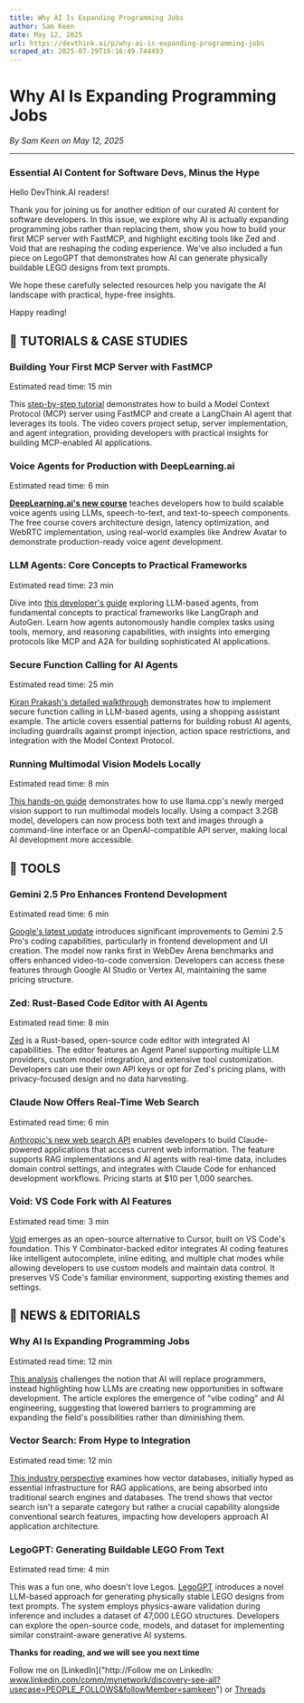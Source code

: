```yaml
---
title: Why AI Is Expanding Programming Jobs
author: Sam Keen
date: May 12, 2025
url: https://devthink.ai/p/why-ai-is-expanding-programming-jobs
scraped_at: 2025-07-29T19:16:49.744493
---
```


# Why AI Is Expanding Programming Jobs

*By Sam Keen on May 12, 2025*

---

### **Essential AI Content for Software Devs,** **Minus the Hype**

Hello DevThink.AI readers!

Thank you for joining us for another edition of our curated AI content for software developers. In this issue, we explore why AI is actually expanding programming jobs rather than replacing them, show you how to build your first MCP server with FastMCP, and highlight exciting tools like Zed and Void that are reshaping the coding experience. We've also included a fun piece on LegoGPT that demonstrates how AI can generate physically buildable LEGO designs from text prompts.

We hope these carefully selected resources help you navigate the AI landscape with practical, hype-free insights.

Happy reading!

## 📖 **TUTORIALS & CASE STUDIES**

### **Building Your First MCP Server with FastMCP**

Estimated read time: 15 min

This [step-by-step tutorial]("https://youtu.be/3K39NJbp2IA") demonstrates how to build a Model Context Protocol (MCP) server using FastMCP and create a LangChain AI agent that leverages its tools. The video covers project setup, server implementation, and agent integration, providing developers with practical insights for building MCP-enabled AI applications.

### **Voice Agents for Production with DeepLearning.ai**

Estimated read time: 6 min

[**DeepLearning.ai's new course**]("https://www.deeplearning.ai/short-courses/building-ai-voice-agents-for-production/") teaches developers how to build scalable voice agents using LLMs, speech-to-text, and text-to-speech components. The free course covers architecture design, latency optimization, and WebRTC implementation, using real-world examples like Andrew Avatar to demonstrate production-ready voice agent development.

### **LLM Agents: Core Concepts to Practical Frameworks**

Estimated read time: 23 min



Dive into [this developer's guide]("https://pub.towardsai.net/understanding-llm-agents-concepts-patterns-frameworks-8c57661f3ff1") exploring LLM-based agents, from fundamental concepts to practical frameworks like LangGraph and AutoGen. Learn how agents autonomously handle complex tasks using tools, memory, and reasoning capabilities, with insights into emerging protocols like MCP and A2A for building sophisticated AI applications.

### **Secure Function Calling for AI Agents**

Estimated read time: 25 min



[Kiran Prakash's detailed walkthrough]("https://martinfowler.com/articles/function-call-LLM.html") demonstrates how to implement secure function calling in LLM-based agents, using a shopping assistant example. The article covers essential patterns for building robust AI agents, including guardrails against prompt injection, action space restrictions, and integration with the Model Context Protocol.

### **Running Multimodal Vision Models Locally**

Estimated read time: 8 min

[This hands-on guide]("https://simonwillison.net/2025/May/10/llama-cpp-vision/") demonstrates how to use llama.cpp's newly merged vision support to run multimodal models locally. Using a compact 3.2GB model, developers can now process both text and images through a command-line interface or an OpenAI-compatible API server, making local AI development more accessible.

##

## 🧰 **TOOLS**

### **Gemini 2.5 Pro Enhances Frontend Development**

Estimated read time: 6 min



[Google's latest update]("https://developers.googleblog.com/en/gemini-2-5-pro-io-improved-coding-performance/") introduces significant improvements to Gemini 2.5 Pro's coding capabilities, particularly in frontend development and UI creation. The model now ranks first in WebDev Arena benchmarks and offers enhanced video-to-code conversion. Developers can access these features through Google AI Studio or Vertex AI, maintaining the same pricing structure.

### **Zed: Rust-Based Code Editor with AI Agents**

Estimated read time: 8 min

[Zed]("https://zed.dev/blog/fastest-ai-code-editor") is a Rust-based, open-source code editor with integrated AI capabilities. The editor features an Agent Panel supporting multiple LLM providers, custom model integration, and extensive tool customization. Developers can use their own API keys or opt for Zed's pricing plans, with privacy-focused design and no data harvesting.

### **Claude Now Offers Real-Time Web Search**

Estimated read time: 6 min

[Anthropic's new web search API]("https://www.anthropic.com/news/web-search-api") enables developers to build Claude-powered applications that access current web information. The feature supports RAG implementations and AI agents with real-time data, includes domain control settings, and integrates with Claude Code for enhanced development workflows. Pricing starts at $10 per 1,000 searches.

### **Void: VS Code Fork with AI Features**

Estimated read time: 3 min

[Void]("https://voideditor.com/") emerges as an open-source alternative to Cursor, built on VS Code's foundation. This Y Combinator-backed editor integrates AI coding features like intelligent autocomplete, inline editing, and multiple chat modes while allowing developers to use custom models and maintain data control. It preserves VS Code's familiar environment, supporting existing themes and settings.

## 📰 **NEWS & EDITORIALS**

### **Why AI Is Expanding Programming Jobs**

Estimated read time: 12 min

[This analysis]("https://www.oreilly.com/radar/ai-and-programming-the-beginning-of-a-new-era/") challenges the notion that AI will replace programmers, instead highlighting how LLMs are creating new opportunities in software development. The article explores the emergence of "vibe coding" and AI engineering, suggesting that lowered barriers to programming are expanding the field's possibilities rather than diminishing them.

### **Vector Search: From Hype to Integration**

Estimated read time: 12 min

[This industry perspective]("https://x.com/jobergum/status/1872923872007217309?s=46&utm_source=devthink.ai&utm_medium=referral&utm_campaign=why-ai-is-expanding-programming-jobs") examines how vector databases, initially hyped as essential infrastructure for RAG applications, are being absorbed into traditional search engines and databases. The trend shows that vector search isn't a separate category but rather a crucial capability alongside conventional search features, impacting how developers approach AI application architecture.

### **LegoGPT: Generating Buildable LEGO From Text**

Estimated read time: 4 min



This was a fun one, who doesn't love Legos. [LegoGPT]("https://avalovelace1.github.io/LegoGPT/") introduces a novel LLM-based approach for generating physically stable LEGO designs from text prompts. The system employs physics-aware validation during inference and includes a dataset of 47,000 LEGO structures. Developers can explore the open-source code, models, and dataset for implementing similar constraint-aware generative AI systems.

**Thanks for reading, and we will see you next time**

Follow me on [LinkedIn]("http://Follow me on LinkedIn: www.linkedin.com/comm/mynetwork/discovery-see-all?usecase=PEOPLE_FOLLOWS&followMember=samkeen") or [Threads](https://www.threads.net/@sam.keen"https://www.threads.net/@sam.keen")
